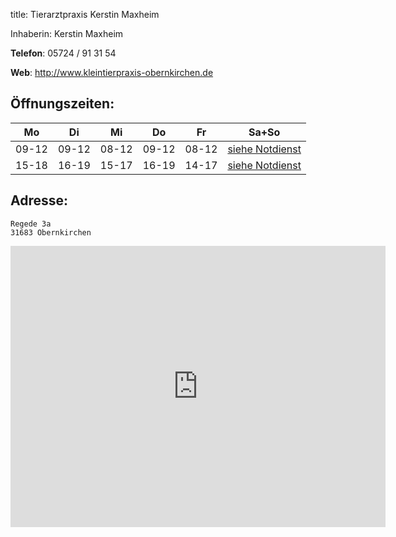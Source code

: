 title: Tierarztpraxis Kerstin Maxheim

Inhaberin: Kerstin Maxheim

**Telefon**:   05724 / 91 31 54

**Web**: <http://www.kleintierpraxis-obernkirchen.de>


Öffnungszeiten:
---------------

|  Mo   |  Di   |  Mi   |  Do   |  Fr   |           Sa+So                      |
| ----- | ----- | ----- | ----- | ----- | ------------------------------------ |
| 09-12 | 09-12 | 08-12 | 09-12 | 08-12 | [siehe Notdienst](../notdienst.html) |
| 15-18 | 16-19 | 15-17 | 16-19 | 14-17 | [siehe Notdienst](../notdienst.html) |



Adresse:
---------

    Regede 3a
    31683 Obernkirchen

<iframe src="https://www.google.com/maps/embed?pb=!1m18!1m12!1m3!1d78105.7326532042!2d9.148202239951365!3d52.28325757124429!2m3!1f0!2f0!3f0!3m2!1i1024!2i768!4f13.1!3m3!1m2!1s0x47ba794b55806205%3A0xa5dfeb6e1dfadb5d!2sEvely+Wolandowitsch!5e0!3m2!1sde!2sde!4v1455278926313" width="600" height="450" frameborder="0" style="border:0" allowfullscreen></iframe>

